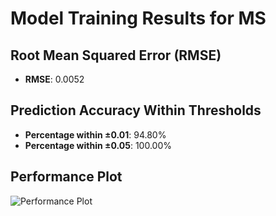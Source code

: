 # Model Training Results for MS

## Root Mean Squared Error (RMSE)
- **RMSE**: 0.0052

## Prediction Accuracy Within Thresholds
- **Percentage within ±0.01**: 94.80%
- **Percentage within ±0.05**: 100.00%

## Performance Plot
![Performance Plot](../imgs/MS.png)
